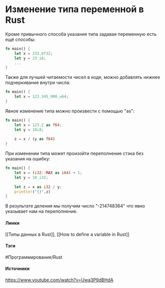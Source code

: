 # Изменение типа переменной в Rust
Кроме привычного способа указания типа задавая переменную есть ещё способы:
```rust
fn main() {
	let x = 233.0f32;
	let y = 23_i8;
	...
}
```
Также для лучшей читаемости чисел в коде, можно добавлять нижнее подчеркивание внутри числа:
```rust
fn main() {
	let x = 123_345_000_u64;
}
```
Явное изменение типа можно произвести с помощью "as":
```rust
fn main() {
	let x = 123.2 as f64;
	let y = 10i8;
	
	z = x / (y as f64)
}
```
При изменении типа может произойти переполнение стэка без указания на ошибку:
```rust
fn main() {
	let x = (i32::MAX as i64) + 1;
	let y = 10_i32;
	
	let z = x as i32 / y;
	println!("{}",z)
}
```
В результате деления мы получим число "-214748364" что явно указывает нам на переполнение.
#### Линки
 [[Типы данных в Rust]],
 [[How to define a variable in Rust]]
#### Тэги
 #Программирование/Rust 
#### Источники
 https://www.youtube.com/watch?v=Uwa3P9dBHdA